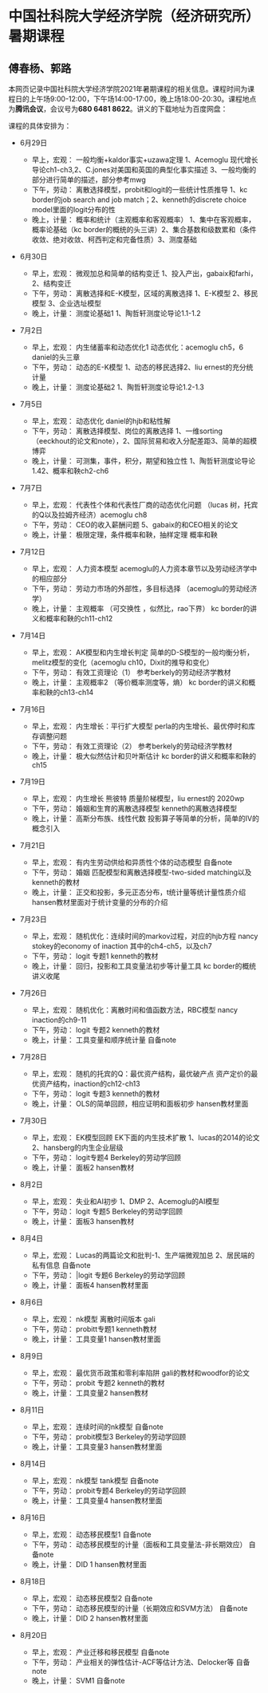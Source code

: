 # 中国社科院大学经济学院（经济研究所）暑期课程
## 傅春杨、郭路

本网页记录中国社科院大学经济学院2021年暑期课程的相关信息。课程时间为课程日的上午场9:00-12:00，下午场14:00-17:00，晚上场18:00-20:30。课程地点为**腾讯会议**，会议号为**680 6481 8622**。讲义的下载地址为百度网盘：

课程的具体安排为：
* 6月29日	
   * 早上，宏观：	一般均衡+kaldor事实+uzawa定理	1、Acemoglu 现代增长导论ch1-ch3,2、C.jones对美国和英国的典型化事实描述 3、一般均衡的部分进行简单的描述，部分参考mwg
   * 下午，劳动：	离散选择模型，probit和logit的一些统计性质推导	1、kc border的job search and job match；2、kenneth的discrete choice model里面的logit分布的性
   * 晚上，计量：	概率和统计（主观概率和客观概率）	1、集中在客观概率，概率论基础（kc border的概统的头三讲）2、集合基数和级数累和（条件收敛、绝对收敛、柯西判定和完备性质）3、测度基础
* 6月30日	
   * 早上，宏观：	微观加总和简单的结构变迁	1、投入产出，gabaix和farhi，2、结构变迁
   * 下午，劳动：	离散选择和E-K模型，区域的离散选择	1、E-K模型 2、移民模型 3、企业选址模型
   * 晚上，计量：	测度论基础1	1、陶哲轩测度论导论1.1-1.2
* 7月2日	
   * 早上，宏观：	内生储蓄率和动态优化1	动态优化：acemoglu ch5，6  daniel的头三章
   * 下午，劳动：	动态的E-K模型	1、动态的移民选择2、liu ernest的充分统计量
   * 晚上，计量：	测度论基础2	1、陶哲轩测度论导论1.2-1.3
* 7月5日	
   * 早上，宏观：	动态优化	daniel的hjb和粘性解
   * 下午，劳动：	离散选择模型、岗位的离散选择	1、一维sorting（eeckhout的论文和note），2、国际贸易和收入分配差距3、简单的超模博弈
   * 晚上，计量：	可测集，事件，积分，期望和独立性	1、陶哲轩测度论导论1.42、概率和鞅ch2-ch6
* 7月7日
   * 早上，宏观：	代表性个体和代表性厂商的动态优化问题	（lucas 树，托宾的Q以及拉姆齐经济）acemoglu ch8
   * 下午，劳动：	CEO的收入薪酬问题	5、gabaix的和CEO相关的论文
   * 晚上，计量：	极限定理，条件概率和鞅，抽样定理	概率和鞅
   
* 7月12日	
   * 早上，宏观：	人力资本模型	acemoglu的人力资本章节以及劳动经济学中的相应部分
   * 下午，劳动：	劳动力市场的外部性，多目标选择	（acemoglu的劳动经济学）
   * 晚上，计量：	主观概率 （可交换性 ，似然比，rao下界）	kc border的讲义和概率和鞅的ch11-ch12
* 7月14日
   * 早上，宏观：	AK模型和内生增长判定	简单的D-S模型的一般均衡分析，melitz模型的变化（acemoglu ch10，Dixit的推导和变化）
   * 下午，劳动：	有效工资理论（1）	参考berkely的劳动经济学教材
   * 晚上，计量：	主观概率2 （等价概率测度等，熵）	kc border的讲义和概率和鞅的ch13-ch14
* 7月16日
   * 早上，宏观：	内生增长：平行扩大模型	perla的内生增长、最优停时和库存调整问题
   * 下午，劳动：	有效工资理论（2）	参考berkely的劳动经济学教材
   * 晚上，计量：	极大似然估计和贝叶斯估计	kc border的讲义和概率和鞅的ch15
* 7月19日
   * 早上，宏观：	内生增长	熊彼特 质量阶梯模型，liu ernest的 2020wp
   * 下午，劳动：	婚姻和生育的离散选择模型	kenneth的离散选择模型
   * 晚上，计量：	高斯分布族、线性代数	投影算子等简单的分析，简单的IV的概念引入
* 7月21日
   * 早上，宏观：	有内生劳动供给和异质性个体的动态模型	自备note
   * 下午，劳动：	婚姻	匹配模型和离散选择模型-two-sided matching以及kenneth的教材
   * 晚上，计量：	正交和投影，多元正态分布，t统计量等统计量性质介绍	hansen教材里面对于统计变量的分布的介绍
* 7月23日
   * 早上，宏观：	随机优化：连续时间的markov过程，对应的hjb方程	nancy stokey的economy of inaction 其中的ch4-ch5，以及ch7
   * 下午，劳动：	logit 专题1	kenneth的教材
   * 晚上，计量：	回归，投影和工具变量法初步等计量工具	kc border的概统讲义收尾
* 7月26日	
   * 早上，宏观：	随机优化：离散时间和值函数方法，RBC模型	nancy inaction的ch9-11
   * 下午，劳动：	logit 专题2	kenneth的教材
   * 晚上，计量：	工具变量和顺序统计量	自备note
* 7月28日
   * 早上，宏观：	随机的托宾的Q：最优资产结构，最优破产点	资产定价的最优资产结构，inaction的ch12-ch13
   * 下午，劳动：	logit 专题3	kenneth的教材
   * 晚上，计量：	OLS的简单回顾，相应证明和面板初步	hansen教材里面
* 7月30日
   * 早上，宏观：	EK模型回顾 EK下面的内生技术扩散	1、lucas的2014的论文 2、hansberg的内生企业层级
   * 下午，劳动：	logit专题4	Berkeley的劳动学回顾
   * 晚上，计量：	面板2	hansen教材
* 8月2日
   * 早上，宏观：	失业和AI初步	1、DMP 2、Acemoglu的AI模型
   * 下午，劳动：	logit 专题5	Berkeley的劳动学回顾
   * 晚上，计量：	面板3	hansen教材
* 8月4日
   * 早上，宏观：	Lucas的两篇论文和批判-1、生产端微观加总 2、居民端的私有信息	自备note
   * 下午，劳动：	|logit 专题6	Berkeley的劳动学回顾
   * 晚上，计量：	面板4	hansen教材里面
* 8月6日	
   * 早上，宏观：	nk模型 离散时间版本	gali
   * 下午，劳动：	probitt专题1	kenneth教材
   * 晚上，计量：	工具变量1	hansen教材里面
* 8月9日
   * 早上，宏观：	最优货币政策和零利率陷阱	gali的教材和woodfor的论文
   * 下午，劳动：	probit 专题2	kenneth的教材
   * 晚上，计量：	工具变量2	hansen教材
* 8月11日	
   * 早上，宏观：	连续时间的nk模型	自备note
   * 下午，劳动：	probit模型3	Berkeley的劳动学回顾
   * 晚上，计量：	工具变量3	hansen教材里面
* 8月14日	
   * 早上，宏观：	nk模型 tank模型	自备note
   * 下午，劳动：	probit专题4	Berkeley的劳动学回顾
   * 晚上，计量：	工具变量4	hansen教材里面
* 8月16日
   * 早上，宏观：	动态移民模型1	自备note
   * 下午，劳动：	动态移民模型的计量（面板和工具变量法-非长期效应）	自备note
   * 晚上，计量：	DID 1	hansen教材里面
* 8月18日	
  * 早上，宏观：	动态移民模型2	自备note
  * 下午，劳动：	动态移民模型的计量（长期效应和SVM方法）	自备note
  * 晚上，计量：	DID 2	hansen教材里面
* 8月20日
  * 早上，宏观：	产业迁移和移民模型	自备note
  * 下午，劳动：	产业相关的弹性估计-ACF等估计方法、Delocker等	自备note
  * 晚上，计量：	SVM1	自备note



